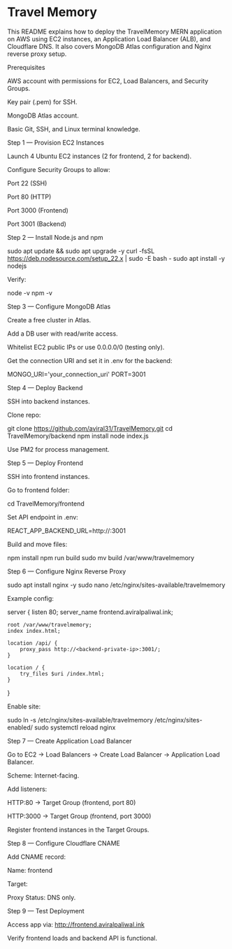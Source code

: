 # Travel Memory

This README explains how to deploy the TravelMemory MERN application on AWS using EC2 instances, an Application Load Balancer (ALB), and Cloudflare DNS. It also covers MongoDB Atlas configuration and Nginx reverse proxy setup.

Prerequisites

AWS account with permissions for EC2, Load Balancers, and Security Groups.

Key pair (.pem) for SSH.

MongoDB Atlas account.

Basic Git, SSH, and Linux terminal knowledge.

Step 1 — Provision EC2 Instances

Launch 4 Ubuntu EC2 instances (2 for frontend, 2 for backend).

Configure Security Groups to allow:

Port 22 (SSH)

Port 80 (HTTP)

Port 3000 (Frontend)

Port 3001 (Backend)

Step 2 — Install Node.js and npm

sudo apt update && sudo apt upgrade -y
curl -fsSL https://deb.nodesource.com/setup_22.x | sudo -E bash -
sudo apt install -y nodejs

Verify:

node -v
npm -v

Step 3 — Configure MongoDB Atlas

Create a free cluster in Atlas.

Add a DB user with read/write access.

Whitelist EC2 public IPs or use 0.0.0.0/0 (testing only).

Get the connection URI and set it in .env for the backend:

MONGO_URI='your_connection_uri'
PORT=3001

Step 4 — Deploy Backend

SSH into backend instances.

Clone repo:

git clone https://github.com/aviral31/TravelMemory.git
cd TravelMemory/backend
npm install
node index.js

Use PM2 for process management.

Step 5 — Deploy Frontend

SSH into frontend instances.

Go to frontend folder:

cd TravelMemory/frontend

Set API endpoint in .env:

REACT_APP_BACKEND_URL=http://<backend-instance-ip>:3001

Build and move files:

npm install
npm run build
sudo mv build /var/www/travelmemory

Step 6 — Configure Nginx Reverse Proxy

sudo apt install nginx -y
sudo nano /etc/nginx/sites-available/travelmemory

Example config:

server {
    listen 80;
    server_name frontend.aviralpaliwal.ink;

    root /var/www/travelmemory;
    index index.html;

    location /api/ {
        proxy_pass http://<backend-private-ip>:3001/;
    }

    location / {
        try_files $uri /index.html;
    }
}

Enable site:

sudo ln -s /etc/nginx/sites-available/travelmemory /etc/nginx/sites-enabled/
sudo systemctl reload nginx

Step 7 — Create Application Load Balancer

Go to EC2 → Load Balancers → Create Load Balancer → Application Load Balancer.

Scheme: Internet-facing.

Add listeners:

HTTP:80 → Target Group (frontend, port 80)

HTTP:3000 → Target Group (frontend, port 3000)

Register frontend instances in the Target Groups.

Step 8 — Configure Cloudflare CNAME

Add CNAME record:

Name: frontend

Target: <ALB-DNS-Name>

Proxy Status: DNS only.

Step 9 — Test Deployment

Access app via: http://frontend.aviralpaliwal.ink

Verify frontend loads and backend API is functional.
